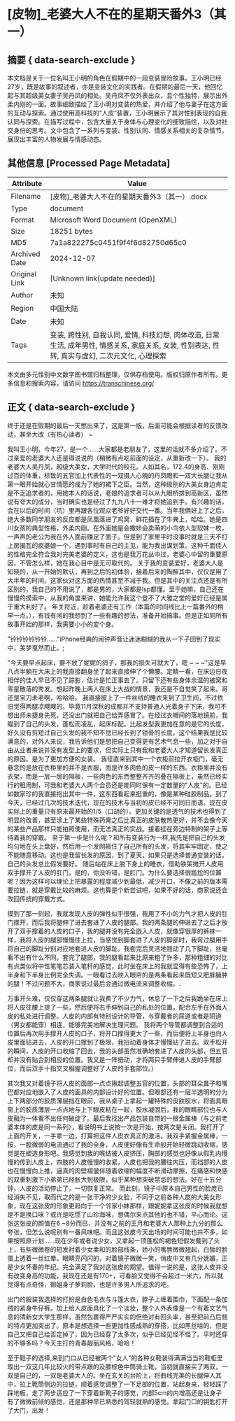 # [皮物]_老婆大人不在的星期天番外3（其一）



## 摘要  { data-search-exclude }

<!-- tcd_abstract -->
本文档是关于一位名叫王小明的角色在假期中的一段变装冒险故事。王小明已经27岁，既是故事的叙述者，亦是变装文化的实践者。在假期的最后一天，他回忆起与其超级美女妻子吴丹凤的相处。吴丹凤不仅外表出众，且个性独特，展示出外柔内刚的一面。故事细致描绘了王小明对变装的热爱，并介绍了他与妻子在这方面的互动与探索。通过使用高科技的“人皮”装置，王小明展示了其对性别表现的自我认同与探索。在描写过程中，包含大量关于身体与心理变化的细致描绘，以及对社交身份的思考。文中包含了一系列与变装、性别认同、情感关系相关的复杂情节，展现出丰富的人物发展与情感动态。

<!-- tcd_abstract_end -->

## 其他信息 [Processed Page Metadata]

| Attribute       | Value                                  |
|-----------------|----------------------------------------|
| Filename        | [皮物]_老婆大人不在的星期天番外3（其一）.docx                             |
| Type            | document                                 |
| Format          | Microsoft Word Document (OpenXML)                               |
| Size            | 18251 bytes                           |
| MD5             | 7a1a822275c0451f9f4f6d82750d65c0                                  |
| Archived Date   | 2024-12-07                             |
| Original Link   | [Unknown link(update needed)]                         |
| Author          | 未知                               |
| Region          | 中国大陆                               |
| Date            | 未知                                 |
| Tags            | 变装, 跨性别, 自我认同, 爱情, 科技幻想, 肉体改造, 日常生活, 成年男性, 情感关系, 家庭关系, 女装, 性别表达, 性转, 真实与虚幻, 二次元文化, 心理探索                                 |

本文由多元性别中文数字图书馆归档整理，仅供存档使用。版权归原作者所有。更多信息和搜索内容，请访问 <https://transchinese.org/>


## 正文 { data-search-exclude }

<!-- tcd_main_text -->
终于还是在假期的最后一天憋出来了，这是第一版，后面可能会根据读者的反馈改动，甚至大改（有热心读者） ~

我叫王小明，今年27，是一个......大家都是老朋友了，这里的话就不多介绍了。不过亲爱的老婆大人还是得说说的（稍微有点吃前面的设定，从重新改一下）。 我的老婆大人吴丹凤，超级大美女，大学时代的校花。人如其名，172.4的身高、刚刚过百的体重，标致的五官加上代表性的一双摄人心魄的丹凤眼和一双大长腿让我从第一眼开始就心甘情愿的成为了她的裙下之臣。当然，这种级别的大美女身边肯定是不乏追求者的，用她本人的话说，老娘的追求者可以从九眼桥排到高新区，虽然说有夸大的成分，当时确实也是经过了九九八十一难才将她追到手。有兴趣的话，会在以后的时间（坑）里再跟各位观众老爷好好交代一番。当年我俩好上了之后，绝大多数同学朋友的反应都是凤凰落进了鸡窝，鲜花插在了牛粪上，哈哈。她是四川女孩的典型性格，外柔内刚。在外面她是会撒娇会卖萌的小鸟依人型软妹一枚，一声声的老公为我在外人面前赚足了面子。但是到了家里平时没事时就是三天不打上房揭瓦的疯婆娘一个，遇到事时有自己的主见，能为我出谋划策。这种千面佳人的性格完全符合我对完美老婆的定义，这也是我万花丛中过，老婆心中留的重要原因，不管怎么样，她在我心目中是无可取代的。 关于我的变装爱好，老婆大人是知晓的，从一开始的默认，再到之后的初体验，接着后来的陶醉其中，仅仅是用了大半年的时间。这家伙对这方面的热情甚至不减于我。但是其中的关注点还是有所区别的，我自己的不用说了，都是男的，大家都是lsp都懂。至于她嘛，自己还在慢慢的摸索中，从我的角度来讲，她能允许我这个登不了大雅之堂的爱好已经是属于重大利好了。 年关将近，趁着老婆还有工作（本篇的时间线比上一篇番外的稍早一点。），有钱有闲的我想到了一些有趣的想法，准备开始搞事。但是正如同所有故事开始的那样，我需要小小的变个身。

"铃铃铃铃铃铃......"iPhone经典的闹钟声音让迷迷糊糊的我从一下子回到了现实中，美梦戛然而止。;

"今天要早点起床，要不放了妮妮的鸽子，那我的损失可就大了，嗯 ~ ~ ~"这是早八点半躺在大床上的我直接翻身坐了起来直接伸了个懒腰。定睛一看，在床边日夜相伴的佳人早已不见了踪影，估计是忙正事去了。只留下还有些身体余温的被窝和零星散落的秀发。想起昨晚上两人在床上大战的情景，我还是不自觉笑了起来。哥还是宝刀未老啊，哈哈哈。 我直接披上了一件丝绒的睡衣来到了卫生间，不过依旧觉得两腿凉飕飕的。毕竟11月深秋的成都并不支持普通人光着身子下床，我可不想出师未捷身先死，还没出门就把自己给弄感冒了。在经过衣帽间的落地镜前，我瞄到了自己的头发，蓬松而凌乱，起床标配。比起发型我更加在意的是它的长度，好久没有剪短过自己头发的我不知不觉已经长到了锁骨的长度。这个结果我是比较满意的，对外人来说，我告诉他们是想把自己变得更有艺术气息一些，加之对于自由从业者来说并没有发型上的要求，但实际上只有我和老婆大人才知道留长发真正的原因。是为了更加方便的女装。 我径直来到其中一个衣柜前拉开衣柜门，毫无悬念的是放在衣柜里的并不是衣服，而是许多肉色的皮一样的东西。衣柜里并没有衣架，而是一层一层的隔板，一些肉色的东西整整齐齐的叠在隔板上，虽然已经实行的租用制，可我和老婆大人两个会员还是能同时保有一定数量的"人皮"的。已经如数家珍的我直接抱出其中一件，这东西看起来挺重的，像是某种硅胶制品。到了今天，已经过几次的技术迭代，现在的技术与当初的皮已经不可同日而语。现在皮实际上的重量只有原来最开始的1/5（口胡的）。更加关键的是透气的技术也得到了明显的改善，甚至涂上了某些特殊药膏之后比真正的皮肤散热更好，并不会像今天的某些产品那样只能拍照使用，而无法真正的实战。接着挂在旁边特制的架子上等待着我的穿戴。 至于第一步是什么呢？和所有变装行为一样,我先是把自己的头发均匀地在头上盘好，然后用一个发网箍住了自己所有的头发，将其牢牢固定，使之不能随意移动。这也是我留长发的原因，到了夏天，如果只是选择普通变装的话，自己的头发总比假发要好。 随后站在床上脱下身上的睡衣，借助铁架摊开人皮用双手撑开了人皮的肛门，是的，你没听错，是肛门。为什么要选择很尴尬的位置呢？因为这样可以理论上把暴露的程度减少到最低，减少开口，不像之前的版本需要拉链，就是穿戴比较的麻烦。这也算是个新尝试吧，如果不好的话，商家说还会改回传统的穿戴方式。

摸到了那一刻起，我就发现人皮的弹性似乎很强，我用了不小的力气才把人皮的肛门撑开，而后我将腿伸了进去套进了人皮的腿部。我的两条腿的伸进去了之后才放开了双手撑着的人皮的口子，我的腿并没有完全嵌入人皮，就像穿很厚的裤袜一样，我将人皮的腿部慢慢往上拉，当感觉到脚套进了人皮的脚部时，我弯过腿用手将自己的脚趾分别对应地套进人皮的脚趾。我套完后灵活地翘动了几下脚趾，丝毫看不出有什么不同。套完了腿部，我的腿看起来比原来粗了许多，那种粗细的对比有点类似将中性笔笔芯装入笔杆的感觉，此时坐在床上的我就显得有些恐怖了，上半身和下半身比例完全失调。一眼看过去映入眼帘的是两条看起来既短又肥胖臃肿的腿！不过问题不大，商家说过最后会通过微电流来调整收缩。.

万事开头难，仅仅穿这两条腿就让我费了不少力气，休息了一下之后我跪坐在床上将人皮往腰上提了一些，然后便将右手伸到自己的私处的位置，配合左手在外面人皮的私处进行调整。人皮的内部有特别设计的导管，与穿戴者的尿道或者是阴道（男女都能穿）相连，能够完美地解决生理问题。 我将两个导管都调整到合适的位置后再次用手撑开人皮的口子，将开口撑得更大了一些，而后便将上半身也向人皮里面钻进去，人皮的开口撑到了极限，我扭动着身体才慢慢钻了进去。双手松开的瞬间，人皮的开口收缩了回去，我的头部虽然准确地套进了人皮的头部，但五官却并没有贴合到相应的位置。我又是一阵扭动，才将两只手臂伸进人皮的手臂部位，而后双手十指交叉相握调整好了人皮的手套部位。)

其次我又对着镜子将人皮的面部一点点揪起调整五官的位置，头部的耳朵鼻子和嘴巴都对应地嵌入了人皮的面具的内部设计好的位置。但眼部还有一层半透明的分为上下两部分的胶质薄层挡在眼前，我从桌子上拿起一罐特殊的皮肤胶水，将面具眼窗上的胶质薄层一点点地与上下眼皮粘在一起，胶水凝固后，我的眼睛部位也与人皮融为一体看不出任何破绽了。最后我找出产品包装自带的一根金属棒（与之前老婆本体的皮是同一系列），看说明书上说按一次是开始，按两次是关闭。我打开了上面的开关，一手拿一边，打算把这件人皮衣真正的激活。我双手紧握金属棒，一按，一股微弱的电流通过了我的全身，人皮便好像有生命般开始轻微跳动收缩，感觉是在塑造身形吧。我感觉到我的喉结被人皮挤压，胸部的感觉也好像从假乳内慢慢的传到人皮上，四肢的人皮慢慢的收紧，人皮也把我的腰往内压，而裆部的人皮也在慢慢向上推，逼真的肉壁褶皱伴随着收缩的幅度不断滑动摩擦，在痛感和快感的双重刺激下小弟弟已经胀大到极限，似乎某种想突破禁忌的想法。好在十五分钟，人皮的活动停止了，一切恢复正常。 而此刻，镜子中原本自己男性的脸庞已经消失不见，取而代之的是一张干净的少女脸，不同于之前各种人皮的大美女形象，现在这张皮的形象更趋向于一个邻家小妹那样，跟妮妮拿这张皮的时候我就想是不是换口味？或许是吃惯了山珍海味，想偶尔来点其他的也不错，平心而论。这张这张皮的颜值在6 ~8分而已，并没有之前的王月和老婆大人那种上九分的那么夸张，但怎么说呢别有一番风味吧。而且这张皮今天出场的时间可能也并不多，如果按照原计划......现在少年或者说少女，又拿起一顶蓬松的褐色短假发戴到了头上，有些微微卷的短发衬着少女柔和的脸部线条，娇小的嘴唇微微翘起，白皙的脸蛋上透着一丝红晕。眼睛亮闪闪的，对着镜子微微一笑，俏皮中又有几分妩媚，正是少女怀春的年纪。完全满足了我对这张皮的期望。值得一说的是，这张人皮并没有改变身高的功能，我现在还是有170+，可看脸又觉得不会超过一米六，所以就觉得有点奇怪，御姐身子萝莉脸，也是许多男人所追求的吧。

出门的服装我选择的打扮是白色毛衣与斗篷大衣，脖子上缠着围巾，下面配一条加绒的紧身牛仔裤。加上给人皮面具化了一个淡妆，整个人外表像是一个有着文艺气息的清新女大学生那样，虽然包裹得严严实实的但绝对有回头率，甚至把前凸后翘的特点更加突出了。原本是想选择一些更加性感成熟的穿搭，比如黑丝啥的，但是自己又把自己给否定掉了，因为已经穿了太多次，似乎已经见怪不怪了。平时还穿的不够多吗？今天主打的青春靓丽风格，哈哈！

至于鞋子的选择,来到门口从已经被两个"女人"的各种女鞋装得满满当当的鞋柜里取出一双这几年比较火的带点跟的及膝棕色中筒骑士靴，当初就直接买了两双，一双是自己的，一双是老婆大人的。坐在玄关的台阶上，将曲线完美的长腿伸入其中，拉上靴筒侧边的拉链，顺着感觉调整了一下足部的位置，站起身来，轻轻踩了踩地板，走了两步适应了一下穿着新靴子的感觉，内部5cm的内增高还是让身子有了微微前倾的感觉，还是那种早已熟悉的驾轻就熟的感觉。拿起门口的钥匙打开了大门，出发！
<!-- tcd_main_text_end -->

